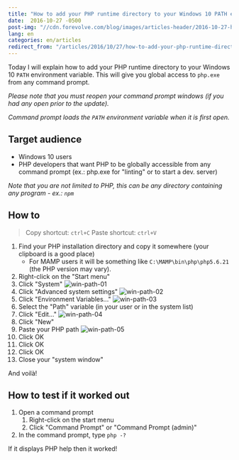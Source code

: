 ```yaml
---
title: "How to add your PHP runtime directory to your Windows 10 PATH environment variable"
date:  2016-10-27 -0500
post-img: "//cdn.forevolve.com/blog/images/articles-header/2016-10-27-how-to-add-your-php-runtime-directory-to-your-windows-10-path-environment-variable.png"
lang: en
categories: en/articles
redirect_from: "/articles/2016/10/27/how-to-add-your-php-runtime-directory-to-your-windows-10-path-environment-variable/"
---
```


Today I will explain how to add your PHP runtime directory to your Windows 10 `PATH` environment variable.
This will give you global access to `php.exe` from any command prompt.

*Please note that you must reopen your command prompt windows (if you had any open prior to the update).*

*Command prompt loads the `PATH` environment variable when it is first open.*

## Target audience

* Windows 10 users
* PHP developers that want PHP to be globally accessible from any command prompt (ex.: php.exe for "linting" or to start a dev. server)

*Note that you are not limited to PHP, this can be any directory containing any program - ex.: `npm`*
<!--more-->

## How to

> Copy shortcut: `ctrl+C`
> Paste shortcut: `ctrl+V`

1. Find your PHP installation directory and copy it somewhere (your clipboard is a good place)
    * For MAMP users it will be something like `C:\MAMP\bin\php\php5.6.21` (the PHP version may vary).
1. Right-click on the "Start menu"
1. Click "System" <img src="//cdn.forevolve.com/blog/images/2016/Win-Path-01.png" alt="win-path-01" />
1. Click "Advanced system settings" <img src="//cdn.forevolve.com/blog/images/2016/Win-Path-02.png" alt="win-path-02" />
1. Click "Environment Variables..." <img src="//cdn.forevolve.com/blog/images/2016/Win-Path-03.png" alt="win-path-03" />
1. Select the "Path" variable (in your user or in the system list)
1. Click "Edit..." <img src="//cdn.forevolve.com/blog/images/2016/Win-Path-04.png" alt="win-path-04" />
1. Click "New"
1. Paste your PHP path <img src="//cdn.forevolve.com/blog/images/2016/Win-Path-05.png" alt="win-path-05" />
1. Click OK
1. Click OK
1. Click OK
1. Close your "system window"

And voilà!

## How to test if it worked out

1. Open a command prompt
    1. Right-click on the start menu
    1. Click "Command Prompt" or  "Command Prompt (admin)"
1. In the command prompt, type `php -?`

If it displays PHP help then it worked!
